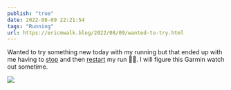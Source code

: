 ```yaml
---
publish: "true"
date: 2022-08-09 22:21:54
tags: "Running"
url: https://ericmwalk.blog/2022/08/09/wanted-to-try.html
---
```


Wanted to try something new today with my running but that ended up with me having to [stop](https://www.strava.com/activities/7611440409) and then [restart](http://www.strava.com/activities/7611571568) my run 🤷‍♂️. I will figure this Garmin watch out sometime.



![](https://ericmwalk.blog/uploads/2022/ab181924ff.jpg)